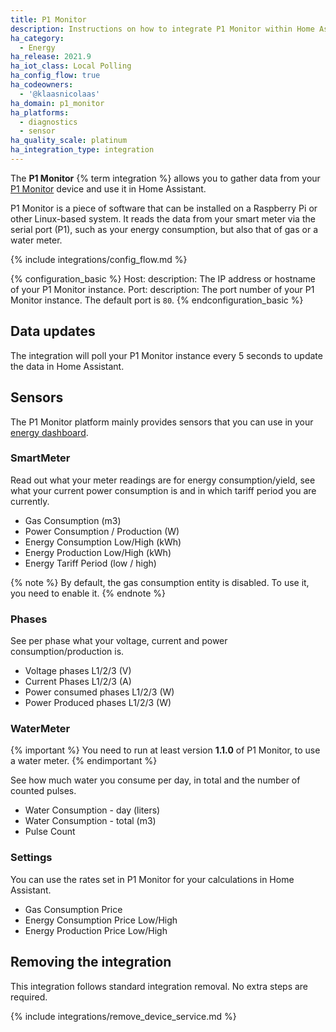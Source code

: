 ```yaml
---
title: P1 Monitor
description: Instructions on how to integrate P1 Monitor within Home Assistant.
ha_category:
  - Energy
ha_release: 2021.9
ha_iot_class: Local Polling
ha_config_flow: true
ha_codeowners:
  - '@klaasnicolaas'
ha_domain: p1_monitor
ha_platforms:
  - diagnostics
  - sensor
ha_quality_scale: platinum
ha_integration_type: integration
---
```


The **P1 Monitor** {% term integration %} allows you to gather data from your [P1 Monitor](https://www.ztatz.nl/p1-monitor/) device and use it in Home Assistant.

P1 Monitor is a piece of software that can be installed on a Raspberry Pi or other Linux-based system. It reads the data from your smart meter via the serial port (P1), such as your energy consumption, but also that of gas or a water meter.

{% include integrations/config_flow.md %}

{% configuration_basic %}
Host:
  description: The IP address or hostname of your P1 Monitor instance.
Port:
  description: The port number of your P1 Monitor instance. The default port is `80`.
{% endconfiguration_basic %}

## Data updates

The integration will poll your P1 Monitor instance every 5 seconds to update the data in Home Assistant.

## Sensors

The P1 Monitor platform mainly provides sensors that you can use in your [energy dashboard](/energy).

### SmartMeter

Read out what your meter readings are for energy consumption/yield, see what your current power consumption is and in which tariff period you are currently.

- Gas Consumption (m3)
- Power Consumption / Production (W)
- Energy Consumption Low/High (kWh)
- Energy Production Low/High (kWh)
- Energy Tariff Period (low / high)

{% note %}
By default, the gas consumption entity is disabled. To use it, you need to enable it.
{% endnote %}

### Phases

See per phase what your voltage, current and power consumption/production is.

- Voltage phases L1/2/3 (V)
- Current Phases L1/2/3 (A)
- Power consumed phases L1/2/3 (W)
- Power Produced phases L1/2/3 (W)

### WaterMeter

{% important %}
You need to run at least version **1.1.0** of P1 Monitor, to use a water meter.
{% endimportant %}

See how much water you consume per day, in total and the number of counted pulses.

- Water Consumption - day (liters)
- Water Consumption - total (m3)
- Pulse Count

### Settings

You can use the rates set in P1 Monitor for your calculations in Home Assistant.

- Gas Consumption Price
- Energy Consumption Price Low/High
- Energy Production Price Low/High

## Removing the integration

This integration follows standard integration removal. No extra steps are required.

{% include integrations/remove_device_service.md %}
